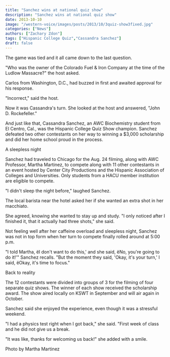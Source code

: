 ```yaml
---
title: "Sanchez wins at national quiz show"
description: "Sanchez wins at national quiz show"
date: 2013-10-10
image: "/western-voice/images/posts/2013/10/3quiz-show3fixed.jpg"
categories: ["News"]
authors: ["Zachary Zdon"]
tags: ["Hispanic College Quiz","Cassandra Sanchez"]
draft: false
---
```

The game was tied and it all came down to the last question.

"Who was the owner of the Colorado Fuel & Iron Company at the time of the Ludlow Massacre?" the host asked.

Carlos from Washington, D.C., had buzzed in first and awaited approval for his response.

"Incorrect," said the host.

Now it was Cassandra's turn. She looked at the host and answered, "John D. Rockefeller."

And just like that, Cassandra Sanchez, an AWC Biochemistry student from El Centro, Cal., was the Hispanic College Quiz Show champion. Sanchez defeated two other contestants on her way to winning a $3,000 scholarship and did her home school proud in the process.

A sleepless night

Sanchez had traveled to Chicago for the Aug. 24 filming, along with AWC Professor, Martha Martinez, to compete along with 11 other contestants in an event hosted by Center City Productions and the Hispanic Association of Colleges and Universities. Only students from a HACU member institution are eligible to compete.

"I didn't sleep the night before," laughed Sanchez.

The local barista near the hotel asked her if she wanted an extra shot in her macchiato.

She agreed, knowing she wanted to stay up and study. "I only noticed after I finished it, that it actually had three shots," she said.

Not feeling well after her caffeine overload and sleepless night, Sanchez was not in top form when her turn to compete finally rolled around at 5:00 p.m.

"I told Martha, ëI don't want to do this,' and she said, ëNo, you're going to do it!'" Sanchez recalls. "But the moment they said, 'Okay, it's your turn,' I said, ëOkay, it's time to focus."

Back to reality

The 12 contestants were divided into groups of 3 for the filming of four separate quiz shows. The winner of each show received the scholarship award. The show aired locally on KSWT in September and will air again in October.

Sanchez said she enjoyed the experience, even though it was a stressful weekend.

"I had a physics test right when I got back," she said. "First week of class and he did not give us a break.

"It was like, thanks for welcoming us back!" she added with a smile.

Photo by Martha Martinez